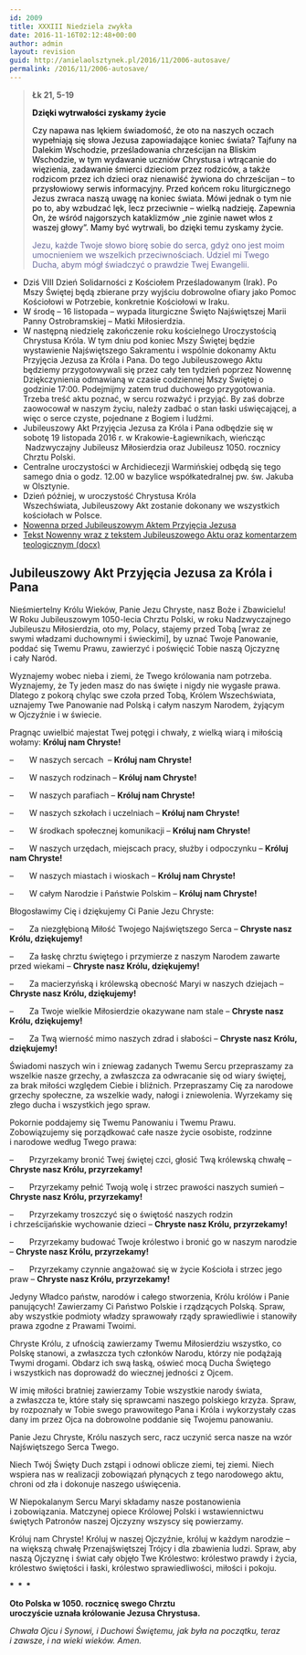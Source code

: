 ```yaml
---
id: 2009
title: XXXIII Niedziela zwykła
date: 2016-11-16T02:12:48+00:00
author: admin
layout: revision
guid: http://anielaolsztynek.pl/2016/11/2006-autosave/
permalink: /2016/11/2006-autosave/
---
```

> **Łk 21, 5-19**
> 
> <span style="color: #000000;"><strong>Dzięki wytrwałości zyskamy życie</strong></span>
> 
> <span style="color: #000000;">Czy napawa nas lękiem świadomość, że oto na naszych oczach wypełniają się słowa Jezusa zapowiadające koniec świata? Tajfuny na Dalekim Wschodzie, prześladowania chrześcijan na Bliskim Wschodzie, w tym wydawanie uczniów Chrystusa i wtrącanie do więzienia, zadawanie śmierci dzieciom przez rodziców, a także rodzicom przez ich dzieci oraz nienawiść żywiona do chrześcijan &#8211; to przysłowiowy serwis informacyjny. Przed końcem roku liturgicznego Jezus zwraca naszą uwagę na koniec świata. Mówi jednak o tym nie po to, aby wzbudzać lęk, lecz przeciwnie &#8211; wielką nadzieję. Zapewnia On, że wśród najgorszych kataklizmów &#8222;nie zginie nawet włos z waszej głowy&#8221;. Mamy być wytrwali, bo dzięki temu zyskamy życie.</span>
> 
> <span style="color: #666699;">Jezu, każde Twoje słowo biorę sobie do serca, gdyż ono jest moim umocnieniem we wszelkich przeciwnościach. Udziel mi Twego Ducha, abym mógł świadczyć o prawdzie Twej Ewangelii.</span>

  * Dziś VIII Dzień Solidarności z Kościołem Prześladowanym (Irak). Po Mszy Świętej będą zbierane przy wyjściu dobrowolne ofiary jako Pomoc Kościołowi w Potrzebie, konkretnie Kościołowi w Iraku.
  * W środę &#8211; 16 listopada &#8211; wypada liturgiczne Święto Najświętszej Marii Panny Ostrobramskiej – Matki Miłosierdzia.
  * W następną niedzielę zakończenie roku kościelnego Uroczystością Chrystusa Króla. W tym dniu pod koniec Mszy Świętej będzie wystawienie Najświętszego Sakramentu i wspólnie dokonamy Aktu Przyjęcia Jezusa za Króla i Pana. Do tego Jubileuszowego Aktu będziemy przygotowywali się przez cały ten tydzień poprzez Nowennę Dziękczynienia odmawianą w czasie codziennej Mszy Świętej o godzinie 17:00. Podejmijmy zatem trud duchowego przygotowania. Trzeba treść aktu poznać, w sercu rozważyć i przyjąć. By zaś dobrze zaowocował w naszym życiu, należy zadbać o stan łaski uświęcającej, a więc o serce czyste, pojednane z Bogiem i ludźmi.
  * Jubileuszowy Akt Przyjęcia Jezusa za Króla i Pana odbędzie się w sobotę 19 listopada 2016 r. w Krakowie-Łagiewnikach, wieńcząc  Nadzwyczajny Jubileusz Miłosierdzia oraz Jubileusz 1050. rocznicy Chrztu Polski.
  * Centralne uroczystości w Archidiecezji Warmińskiej odbędą się tego samego dnia o godz. 12.00 w bazylice współkatedralnej pw. św. Jakuba w Olsztynie.
  * Dzień później, w uroczystość Chrystusa Króla Wszechświata, Jubileuszowy Akt zostanie dokonany we wszystkich kościołach w Polsce.
  * [Nowenna przed Jubileuszowym Aktem Przyjęcia Jezusa](http://episkopat.pl/nowenna-przed-jubileuszowym-aktem-przyjecia-jezusa-za-krola-i-pana/)
  * [Tekst Nowenny wraz z tekstem Jubileuszowego Aktu oraz komentarzem teologicznym (docx)](http://episkopat.pl/wp-content/uploads/2016/11/NOWENNA_przed_Jubileuszowym_Aktem.docx)

## Jubileuszowy Akt Przyjęcia Jezusa za Króla i Pana

<div>
  <p>
    Nieśmiertelny Królu Wieków, Panie Jezu Chryste, nasz Boże i Zbawicielu! W Roku Jubileuszowym 1050-lecia Chrztu Polski, w roku Nadzwyczajnego Jubileuszu Miłosierdzia, oto my, Polacy, stajemy przed Tobą [wraz ze swymi władzami duchownymi i świeckimi], by uznać Twoje Panowanie, poddać się Twemu Prawu, zawierzyć i poświęcić Tobie naszą Ojczyznę i cały Naród.
  </p>
  
  <p>
    Wyznajemy wobec nieba i ziemi, że Twego królowania nam potrzeba. Wyznajemy, że Ty jeden masz do nas święte i nigdy nie wygasłe prawa. Dlatego z pokorą chyląc swe czoła przed Tobą, Królem Wszechświata, uznajemy Twe Panowanie nad Polską i całym naszym Narodem, żyjącym w Ojczyźnie i w świecie.
  </p>
  
  <p>
    Pragnąc uwielbić majestat Twej potęgi i chwały, z wielką wiarą i miłością wołamy: <strong>Króluj nam Chryste!</strong>
  </p>
  
  <p>
    –       W naszych sercach  – <strong>Króluj nam Chryste!</strong>
  </p>
  
  <p>
    –       W naszych rodzinach – <strong>Króluj nam Chryste!</strong>
  </p>
  
  <p>
    –       W naszych parafiach – <strong>Króluj nam Chryste!</strong>
  </p>
  
  <p>
    –       W naszych szkołach i uczelniach – <strong>Króluj nam Chryste!</strong>
  </p>
  
  <p>
    –       W środkach społecznej komunikacji – <strong>Króluj nam Chryste!</strong>
  </p>
  
  <p>
    –       W naszych urzędach, miejscach pracy, służby i odpoczynku – <strong>Króluj nam Chryste!</strong>
  </p>
  
  <p>
    –       W naszych miastach i wioskach – <strong>Króluj nam Chryste!</strong>
  </p>
  
  <p>
    –       W całym Narodzie i Państwie Polskim – <strong>Króluj nam Chryste!</strong>
  </p>
  
  <p>
    Błogosławimy Cię i dziękujemy Ci Panie Jezu Chryste:
  </p>
  
  <p>
    –       Za niezgłębioną Miłość Twojego Najświętszego Serca – <strong>Chryste nasz Królu, dziękujemy!</strong>
  </p>
  
  <p>
    –       Za łaskę chrztu świętego i przymierze z naszym Narodem zawarte przed wiekami – <strong>Chryste nasz Królu, dziękujemy!</strong>
  </p>
  
  <p>
    –       Za macierzyńską i królewską obecność Maryi w naszych dziejach – <strong>Chryste nasz Królu, dziękujemy!</strong>
  </p>
  
  <p>
    –       Za Twoje wielkie Miłosierdzie okazywane nam stale – <strong>Chryste nasz Królu, dziękujemy!</strong>
  </p>
  
  <p>
    –       Za Twą wierność mimo naszych zdrad i słabości – <strong>Chryste nasz Królu, dziękujemy!</strong>
  </p>
  
  <p>
    Świadomi naszych win i zniewag zadanych Twemu Sercu przepraszamy za wszelkie nasze grzechy, a zwłaszcza za odwracanie się od wiary świętej, za brak miłości względem Ciebie i bliźnich. Przepraszamy Cię za narodowe grzechy społeczne, za wszelkie wady, nałogi i zniewolenia. Wyrzekamy się złego ducha i wszystkich jego spraw.
  </p>
  
  <p>
    Pokornie poddajemy się Twemu Panowaniu i Twemu Prawu. Zobowiązujemy się porządkować całe nasze życie osobiste, rodzinne i narodowe według Twego prawa:
  </p>
  
  <p>
    –       Przyrzekamy bronić Twej świętej czci, głosić Twą królewską chwałę – <strong> Chryste nasz Królu, przyrzekamy!</strong>
  </p>
  
  <p>
    –       Przyrzekamy pełnić Twoją wolę i strzec prawości naszych sumień –  <strong>Chryste nasz Królu, przyrzekamy!</strong>
  </p>
  
  <p>
    –       Przyrzekamy troszczyć się o świętość naszych rodzin i chrześcijańskie wychowanie dzieci – <strong>Chryste nasz Królu, przyrzekamy!</strong>
  </p>
  
  <p>
    –       Przyrzekamy budować Twoje królestwo i bronić go w naszym narodzie – <strong>Chryste nasz Królu, przyrzekamy!</strong>
  </p>
  
  <p>
    –       Przyrzekamy czynnie angażować się w życie Kościoła i strzec jego praw – <strong>Chryste nasz Królu, przyrzekamy!</strong>
  </p>
  
  <p>
    Jedyny Władco państw, narodów i całego stworzenia, Królu królów i Panie panujących! Zawierzamy Ci Państwo Polskie i rządzących Polską. Spraw, aby wszystkie podmioty władzy sprawowały rządy sprawiedliwie i stanowiły prawa zgodne z Prawami Twoimi.
  </p>
  
  <p>
    Chryste Królu, z ufnością zawierzamy Twemu Miłosierdziu wszystko, co Polskę stanowi, a zwłaszcza tych członków Narodu, którzy nie podążają Twymi drogami. Obdarz ich swą łaską, oświeć mocą Ducha Świętego i wszystkich nas doprowadź do wiecznej jedności z Ojcem.
  </p>
  
  <p>
    W imię miłości bratniej zawierzamy Tobie wszystkie narody świata, a zwłaszcza te, które stały się sprawcami naszego polskiego krzyża. Spraw, by rozpoznały w Tobie swego prawowitego Pana i Króla i wykorzystały czas dany im przez Ojca na dobrowolne poddanie się Twojemu panowaniu.
  </p>
  
  <p>
    Panie Jezu Chryste, Królu naszych serc, racz uczynić serca nasze na wzór Najświętszego Serca Twego.
  </p>
  
  <p>
    Niech Twój Święty Duch zstąpi i odnowi oblicze ziemi, tej ziemi. Niech wspiera nas w realizacji zobowiązań płynących z tego narodowego aktu, chroni od zła i dokonuje naszego uświęcenia.
  </p>
  
  <p>
    W Niepokalanym Sercu Maryi składamy nasze postanowienia i zobowiązania. Matczynej opiece Królowej Polski i wstawiennictwu świętych Patronów naszej Ojczyzny wszyscy się powierzamy.
  </p>
  
  <p>
    Króluj nam Chryste! Króluj w naszej Ojczyźnie, króluj w każdym narodzie – na większą chwałę Przenajświętszej Trójcy i dla zbawienia ludzi. Spraw, aby naszą Ojczyznę i świat cały objęło Twe Królestwo: królestwo prawdy i życia, królestwo świętości i łaski, królestwo sprawiedliwości, miłości i pokoju.
  </p>
  
  <p>
    <strong>*  *  *</strong>
  </p>
  
  <p>
    <strong>Oto Polska w 1050. rocznicę swego Chrztu<br /> uroczyście uznała królowanie Jezusa Chrystusa.</strong>
  </p>
  
  <p>
    <em>Chwała Ojcu i Synowi, i Duchowi Świętemu, jak była na początku, teraz i zawsze, i na wieki wieków. Amen.</em>
  </p>
</div>